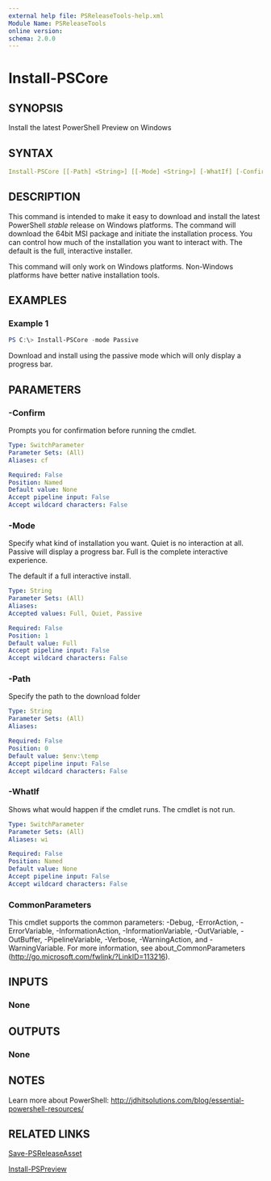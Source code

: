 ```yaml
---
external help file: PSReleaseTools-help.xml
Module Name: PSReleaseTools
online version:
schema: 2.0.0
---
```


# Install-PSCore

## SYNOPSIS

Install the latest PowerShell Preview on Windows

## SYNTAX

```yaml
Install-PSCore [[-Path] <String>] [[-Mode] <String>] [-WhatIf] [-Confirm] [<CommonParameters>]
```

## DESCRIPTION

This command is intended to make it easy to download and install the latest PowerShell *stable* release on Windows platforms. The command will download the 64bit MSI package and initiate the installation process. You can control how much of the installation you want to interact with. The default is the full, interactive installer.

This command will only work on Windows platforms. Non-Windows platforms have better native installation tools.

## EXAMPLES

### Example 1

```powershell
PS C:\> Install-PSCore -mode Passive
```

Download and install using the passive mode which will only display a progress bar.

## PARAMETERS

### -Confirm

Prompts you for confirmation before running the cmdlet.

```yaml
Type: SwitchParameter
Parameter Sets: (All)
Aliases: cf

Required: False
Position: Named
Default value: None
Accept pipeline input: False
Accept wildcard characters: False
```

### -Mode

Specify what kind of installation you want. Quiet is no interaction at all. Passive will display a progress bar. Full is the complete interactive experience.

The default if a full interactive install.

```yaml
Type: String
Parameter Sets: (All)
Aliases:
Accepted values: Full, Quiet, Passive

Required: False
Position: 1
Default value: Full
Accept pipeline input: False
Accept wildcard characters: False
```

### -Path

Specify the path to the download folder

```yaml
Type: String
Parameter Sets: (All)
Aliases:

Required: False
Position: 0
Default value: $env:\temp
Accept pipeline input: False
Accept wildcard characters: False
```

### -WhatIf

Shows what would happen if the cmdlet runs.
The cmdlet is not run.

```yaml
Type: SwitchParameter
Parameter Sets: (All)
Aliases: wi

Required: False
Position: Named
Default value: None
Accept pipeline input: False
Accept wildcard characters: False
```

### CommonParameters

This cmdlet supports the common parameters: -Debug, -ErrorAction, -ErrorVariable, -InformationAction, -InformationVariable, -OutVariable, -OutBuffer, -PipelineVariable, -Verbose, -WarningAction, and -WarningVariable.
For more information, see about_CommonParameters (http://go.microsoft.com/fwlink/?LinkID=113216).

## INPUTS

### None

## OUTPUTS

### None

## NOTES

Learn more about PowerShell: http://jdhitsolutions.com/blog/essential-powershell-resources/

## RELATED LINKS

[Save-PSReleaseAsset]()

[Install-PSPreview]()
